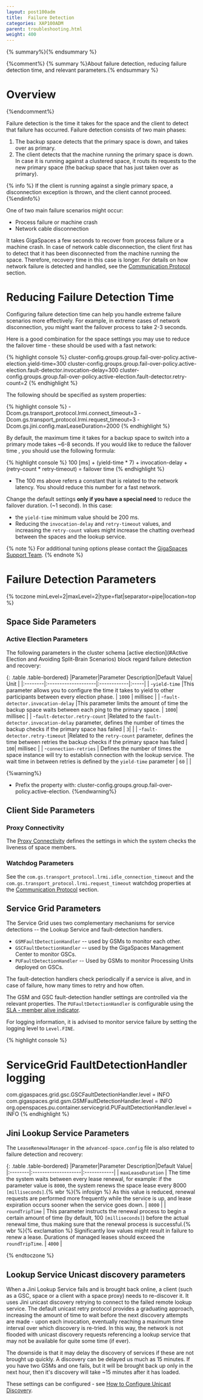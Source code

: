 ```yaml
---
layout: post100adm
title:  Failure Detection
categories: XAP100ADM
parent: troubleshooting.html
weight: 400
---
```


{% summary%}{% endsummary %}


{%comment%}
{% summary %}About failure detection, reducing failure detection time, and relevant parameters.{% endsummary %}

# Overview
{%endcomment%}

Failure detection is the time it takes for the space and the client to detect that failure has occurred. Failure detection consists of two main phases:

1. The backup space detects that the primary space is down, and takes over as primary.
1. The client detects that the machine running the primary space is down. In case it is running against a clustered space, it routs its requests to the new primary space (the backup space that has just taken over as primary).

{% info %}
If the client is running against a single primary space, a disconnection exception is thrown, and the client cannot proceed.
{%endinfo%}

One of two main failure scenarios might occur:

- Process failure or machine crash
- Network cable disconnection

It takes GigaSpaces a few seconds to recover from process failure or a machine crash. In case of network cable disconnection, the client first has to detect that it has been disconnected from the machine running the space. Therefore, recovery time in this case is longer. For details on how network failure is detected and handled, see the [Communication Protocol]({%currentadmurl%}/tuning-communication-protocol.html#watchdog) section.

# Reducing Failure Detection Time

Configuring failure detection time can help you handle extreme failure scenarios more effectively. For example, in extreme cases of network disconnection, you might want the failover process to take 2-3 seconds.

Here is a good combination for the space settings you may use to reduce the failover time - these should be used with a fast network:

{% highlight console %}
cluster-config.groups.group.fail-over-policy.active-election.yield-time=300
cluster-config.groups.group.fail-over-policy.active-election.fault-detector.invocation-delay=300
cluster-config.groups.group.fail-over-policy.active-election.fault-detector.retry-count=2
{% endhighlight %}

The following should be specified as system properties:

{% highlight console %}
-Dcom.gs.transport_protocol.lrmi.connect_timeout=3
-Dcom.gs.transport_protocol.lrmi.request_timeout=3
-Dcom.gs.jini.config.maxLeaseDuration=2000
{% endhighlight %}

By default, the maximum time it takes for a backup space to switch into a primary mode takes ~6-8 seconds.
If you would like to reduce the failover time , you should use the following formula:

{% highlight console %}
100 [ms] + (yield-time * 7) + invocation-delay + (retry-count * retry-timeout) = failover time
{% endhighlight %}

- The 100 ms above refers a constant that is related to the network latency. You should reduce this number for a fast network.

Change the default settings **only if you have a special need** to reduce the failover duration. (~1 second). In this case:

- the `yield-time` minimum value should be 200 ms.
- Reducing the `invocation-delay` and `retry-timeout` values, and increasing the `retry-count` values might increase the chatting overhead between the spaces and the lookup service.

{% note %}
For additional tuning options please contact the [GigaSpaces Support Team](http://www.gigaspaces.com/supportcenter).
{% endnote %}

# Failure Detection Parameters

{% toczone minLevel=2|maxLevel=2|type=flat|separator=pipe|location=top %}

## Space Side Parameters

### Active Election Parameters

The following parameters in the cluster schema [active election](#Active Election and Avoiding Split-Brain Scenarios) block regard failure detection and recovery:

{: .table .table-bordered}
|Parameter|Parameter Description|Default Value| Unit |
|:--------|:--------------------|:------------|:-----|
| -`yield-time` |This parameter allows you to configure the time it takes to yield to other participants between every election phase. | `1000` | millisec |
| -`fault-detector.invocation-delay` |This parameter limits the amount of time the backup space waits between each ping to the primary space. | `1000`| millisec |
| -`fault-detector.retry-count` |Related to the `fault-detector.invocation-delay` parameter, defines the number of times the backup checks if the primary space has failed | `3`|   |
| -`fault-detector.retry-timeout` |Related to the `retry-count` parameter, defines the time between retries the backup checks if the primary space has failed | `100`| millisec |
| -`connection-retries` | Defines the number of times the space instance will try to establish connection with the lookup service. The wait time in between retries is defined by the `yield-time` parameter | `60` | |


{%warning%}
- Prefix the property with: cluster-config.groups.group.fail-over-policy.active-election.
{%endwarning%}

## Client Side Parameters

### Proxy Connectivity

The [Proxy Connectivity]({%currentadmurl%}/tuning-proxy-connectivity.html) defines the settings in which the system checks the liveness of space members.

### Watchdog Parameters

See the `com.gs.transport_protocol.lrmi.idle_connection_timeout` and the `com.gs.transport_protocol.lrmi.request_timeout` watchdog properties at the [Communication Protocol]({%currentadmurl%}/tuning-communication-protocol.html#watchdog) section.

## Service Grid Parameters

The Service Grid uses two complementary mechanisms for service detections -- the Lookup Service and fault-detection handlers.

- `GSMFaultDetectionHandler` -- used by GSMs to monitor each other.
- `GSCFaultDetectionHandler` -- used by the GigaSpaces Management Center to monitor GSCs.
- `PUFaultDetectionHandler` -- Used by GSMs to monitor Processing Units deployed on GSCs.

The fault-detection handlers check periodically if a service is alive, and in case of failure, how many times to retry and how often.

The GSM and GSC fault-detection handler settings are controlled via the relevant properties. The `PUFaultDetectionHandler` is configurable using the [SLA - member alive indicator]({%currentjavaurl%}/configuring-the-processing-unit-sla.html#livenessDetection).

For logging information, it is advised to monitor service failure by setting the logging level to `Level.FINE`.

{% highlight console %}
# ServiceGrid FaultDetectionHandler logging

com.gigaspaces.grid.gsc.GSCFaultDetectionHandler.level = INFO
com.gigaspaces.grid.gsm.GSMFaultDetectionHandler.level = INFO
org.openspaces.pu.container.servicegrid.PUFaultDetectionHandler.level = INFO
{% endhighlight %}

## Jini Lookup Service Parameters

The `LeaseRenewalManager` in the `advanced-space.config` file is also related to failure detection and recovery:

{: .table .table-bordered}
|Parameter|Parameter Description|Default Value|
|:--------|:--------------------|:------------|
| `maxLeaseDuration` | The time the system waits between every lease renewal, for example: if the parameter value is `8000`, the system renews the space lease every 8000 `[milliseconds]`.{% wbr %}{% infosign %} As this value is reduced, renewal requests are performed more frequently while the service is up, and lease expiration occurs sooner when the service goes down. | `8000` |
| `roundTripTime` | This parameter instructs the renewal process to begin a certain amount of time (by default, 100 `[milliseconds]`) before the actual renewal time, thus making sure that the renewal process is successful.{% wbr %}{% exclamation %} Significantly low values might result in failure to renew a lease. Durations of managed leases should exceed the `roundTripTime`. | `4000` |

{% endtoczone %}

## Lookup Service Unicast discovery parameters

When a Jini Lookup Service fails and is brought back online, a client (such as a GSC, space or a client with a space proxy) needs to re-discover it. It uses Jini unicast discovery retrying to connect to the failed remote lookup service. The default unicast retry protocol provides a graduating approach, increasing the amount of time to wait before the next discovery attempts are made - upon each invocation, eventually reaching a maximum time interval over which discovery is re-tried. In this way, the network is not flooded with unicast discovery requests referencing a lookup service that may not be available for quite some time (if ever).

The downside is that it may delay the discovery of services if these are not brought up quickly. A discovery can be delayed us much as 15 minutes. If you have two GSMs and one fails, but it will be brought back up only in the next hour, then it's discovery will take ~15 minutes after it has loaded.

These settings can be configured - see [How to Configure Unicast Discovery](./network-unicast-discovery.html).
